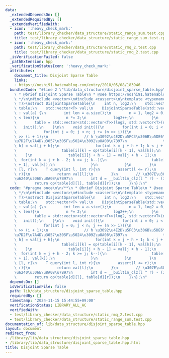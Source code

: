 ```yaml
---
data:
  _extendedDependsOn: []
  _extendedRequiredBy: []
  _extendedVerifiedWith:
  - icon: ':heavy_check_mark:'
    path: test/library_checker/data_structure/static_range_sum.test.cpp
    title: test/library_checker/data_structure/static_range_sum.test.cpp
  - icon: ':heavy_check_mark:'
    path: test/library_checker/data_structure/static_rmq_2.test.cpp
    title: test/library_checker/data_structure/static_rmq_2.test.cpp
  _isVerificationFailed: false
  _pathExtension: hpp
  _verificationStatusIcon: ':heavy_check_mark:'
  attributes:
    document_title: Disjoint Sparse Table
    links:
    - https://noshi91.hatenablog.com/entry/2018/05/08/183946
  bundledCode: "#line 2 \"lib/data_structure/disjoint_sparse_table.hpp\"\n\n/**\n\
    \ * @brief Disjoint Sparse Table\n * @see https://noshi91.hatenablog.com/entry/2018/05/08/183946\n\
    \ */\n\n#include <vector>\n#include <cassert>\n\ntemplate <typename T, T (*op)(T,\
    \ T)>\nstruct DisjointSparseTable{\n    int n, log2;\n    std::vector<std::vector<T>>\
    \ table;\n    std::vector<T> val;\n    DisjointSparseTable(std::vector<T> &a)\
    \ : val(a) {\n        int len = a.size();\n        n = 1, log2 = 0;\n        while(n\
    \ < len){\n            n *= 2;\n            log2++;\n        }\n        val.resize(n);\n\
    \        table = std::vector<std::vector<T>>(log2, std::vector<T>(n));\n     \
    \   init();\n    }\n\n    void init(){\n        for(int i = 0; i < log2; i++){\n\
    \            for(int j = 0; j < n; j += (n >> i)){\n                int h = n\
    \ >> (i + 1);\n                // h \u3092\u4E2D\u5FC3\u306B\u5DE6\u53F3\u306B\
    \u7D2F\u7A4D\u3057\u305F\u5024\u3092\u8A08\u7B97\n                table[i][j +\
    \ h] = val[j + h];\n                for(int k = j + h + 1; k < j + h * 2; k++){\n\
    \                    table[i][k] = op(table[i][k - 1], val[k]);\n            \
    \    }\n                table[i][j + h - 1] = val[j + h - 1];\n              \
    \  for(int k = j + h - 2; k >= j; k--){\n                    table[i][k] = op(table[i][k\
    \ + 1], val[k]);\n                }\n            }\n        }\n    }\n\n    //\
    \ [l, r]\n    T query(int l, int r){\n        assert(l <= r);\n        if(l ==\
    \ r){\n            return val[l];\n        }\n        // \u307E\u305F\u3050\u5834\
    \u6240\u306E\u8A08\u7B97\n        int d = __builtin_clz(l ^ r) - (32 - log2);\n\
    \        return op(table[d][l], table[d][r]);\n    }\n};\n"
  code: "#pragma once\n\n/**\n * @brief Disjoint Sparse Table\n * @see https://noshi91.hatenablog.com/entry/2018/05/08/183946\n\
    \ */\n\n#include <vector>\n#include <cassert>\n\ntemplate <typename T, T (*op)(T,\
    \ T)>\nstruct DisjointSparseTable{\n    int n, log2;\n    std::vector<std::vector<T>>\
    \ table;\n    std::vector<T> val;\n    DisjointSparseTable(std::vector<T> &a)\
    \ : val(a) {\n        int len = a.size();\n        n = 1, log2 = 0;\n        while(n\
    \ < len){\n            n *= 2;\n            log2++;\n        }\n        val.resize(n);\n\
    \        table = std::vector<std::vector<T>>(log2, std::vector<T>(n));\n     \
    \   init();\n    }\n\n    void init(){\n        for(int i = 0; i < log2; i++){\n\
    \            for(int j = 0; j < n; j += (n >> i)){\n                int h = n\
    \ >> (i + 1);\n                // h \u3092\u4E2D\u5FC3\u306B\u5DE6\u53F3\u306B\
    \u7D2F\u7A4D\u3057\u305F\u5024\u3092\u8A08\u7B97\n                table[i][j +\
    \ h] = val[j + h];\n                for(int k = j + h + 1; k < j + h * 2; k++){\n\
    \                    table[i][k] = op(table[i][k - 1], val[k]);\n            \
    \    }\n                table[i][j + h - 1] = val[j + h - 1];\n              \
    \  for(int k = j + h - 2; k >= j; k--){\n                    table[i][k] = op(table[i][k\
    \ + 1], val[k]);\n                }\n            }\n        }\n    }\n\n    //\
    \ [l, r]\n    T query(int l, int r){\n        assert(l <= r);\n        if(l ==\
    \ r){\n            return val[l];\n        }\n        // \u307E\u305F\u3050\u5834\
    \u6240\u306E\u8A08\u7B97\n        int d = __builtin_clz(l ^ r) - (32 - log2);\n\
    \        return op(table[d][l], table[d][r]);\n    }\n};\n"
  dependsOn: []
  isVerificationFile: false
  path: lib/data_structure/disjoint_sparse_table.hpp
  requiredBy: []
  timestamp: '2024-11-15 15:44:55+09:00'
  verificationStatus: LIBRARY_ALL_AC
  verifiedWith:
  - test/library_checker/data_structure/static_rmq_2.test.cpp
  - test/library_checker/data_structure/static_range_sum.test.cpp
documentation_of: lib/data_structure/disjoint_sparse_table.hpp
layout: document
redirect_from:
- /library/lib/data_structure/disjoint_sparse_table.hpp
- /library/lib/data_structure/disjoint_sparse_table.hpp.html
title: Disjoint Sparse Table
---
```

